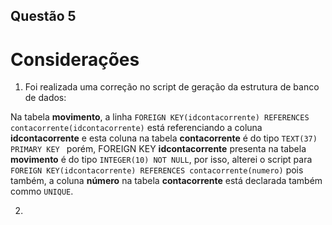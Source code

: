## Questão 5

# Considerações

1. Foi realizada uma correção no script de geração da estrutura de banco de dados:

Na tabela **movimento**, a linha  ``` FOREIGN KEY(idcontacorrente) REFERENCES contacorrente(idcontacorrente) ``` está referenciando a coluna **idcontacorrente** e esta coluna na tabela **contacorrente** é do tipo ``` TEXT(37) PRIMARY KEY  ``` porém, FOREIGN KEY **idcontacorrente** presenta na tabela **movimento** é do tipo ``` INTEGER(10) NOT NULL ```, por isso, alterei o script para ``` FOREIGN KEY(idcontacorrente) REFERENCES contacorrente(numero) ``` pois também, a coluna **número** na tabela **contacorrente** está declarada também commo ``` UNIQUE ```.

2. 
